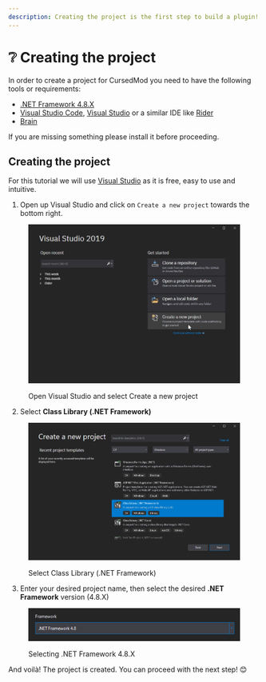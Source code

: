 ```yaml
---
description: Creating the project is the first step to build a plugin!
---
```


# ❔ Creating the project

In order to create a project for CursedMod you need to have the following tools or requirements:

* [.NET Framework 4.8.X](https://dotnet.microsoft.com/download/dotnet-framework/net48)
* [Visual Studio Code](https://code.visualstudio.com/), [Visual Studio](https://visualstudio.microsoft.com/) or a similar IDE like [Rider](https://www.jetbrains.com/rider/)
* [Brain](https://i.imgur.com/QTPSTEM.gif)

If you are missing something please install it before proceeding.

## Creating the project

For this tutorial we will use [Visual Studio](https://visualstudio.microsoft.com/) as it is free, easy to use and intuitive.

1. Open up Visual Studio and click on `Create a new project` towards the bottom right.

<figure><img src="../../.gitbook/assets/image (2).png" alt=""><figcaption><p>Open Visual Studio and select Create a new project</p></figcaption></figure>

2. Select **Class Library (.NET Framework)**

<figure><img src="../../.gitbook/assets/image (2) (2).png" alt=""><figcaption><p>Select Class Library (.NET Framework)</p></figcaption></figure>

3. Enter your desired project name, then select the desired **.NET Framework** version (4.8.X)&#x20;

<figure><img src="../../.gitbook/assets/image (1).png" alt=""><figcaption><p>Selecting .NET Framework 4.8.X</p></figcaption></figure>

And voilà! The project is created. You can proceed with the next step! 😊
